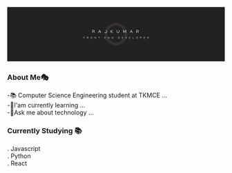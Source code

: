 <div id="header" align="center" >
  <img src="Black Minimalist Corporate Professional Profile LinkedIn Banner.png" />
</div>


<!--
**solitary22EE/solitary22EE** is a ✨ _special_ ✨ repository because its `README.md` (this file) appears on your GitHub profile.

Here are some ideas to get you started:

- 📚 Computer Science Engineering student at TKMCE ...
- 🌱 I’m currently learning ...
- 🤔 I’m looking for help with ...
- 💬 Ask me about Technology...
- 📫 How to reach me: rajkumarkarikkal8942@gmail.com ...
- 😄 Pronouns: ...
- ⚡ Fun fact:  ...
-->
### About Me🎭
-📚 Computer Science Engineering student at TKMCE ...<br>
-🌱I'am currently learning ...<br>
-💬Ask me about technology ...

### Currently Studying 📚

. Javascript <br>
. Python<br>
. React
